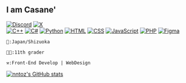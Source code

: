 ## I am Casane'  
[![Discord](https://img.shields.io/badge/CASAねっしー-7289DA?style=for-the-badge&logo=discord&logoColor=white)](https://discord.com/users/1028198473817935892)
[![X](https://img.shields.io/badge/Kasane'-000000?style=for-the-badge&logo=x&logoColor=white)](https://x.com/nanisotu)  
[![C++](https://img.shields.io/badge/C++-00599C?style=for-the-badge&logo=c%2B%2B&logoColor=white)](https://isocpp.org/)
[![C#](https://img.shields.io/badge/C%23-239120?style=for-the-badge&logo=csharp&logoColor=white)](https://docs.microsoft.com/en-us/dotnet/csharp/)
[![Python](https://img.shields.io/badge/Python-3776AB?style=for-the-badge&logo=python&logoColor=white)](https://www.python.org/)
[![HTML](https://img.shields.io/badge/HTML-E34F26?style=for-the-badge&logo=html5&logoColor=white)](https://developer.mozilla.org/en-US/docs/Web/Guide/HTML/HTML5)
[![CSS](https://img.shields.io/badge/CSS-1572B6?style=for-the-badge&logo=css3&logoColor=white)](https://developer.mozilla.org/en-US/docs/Web/CSS)
[![JavaScript](https://img.shields.io/badge/JavaScript-F7DF1E?style=for-the-badge&logo=javascript&logoColor=black)](https://developer.mozilla.org/en-US/docs/Web/JavaScript)
[![PHP](https://img.shields.io/badge/PHP-777BB4?style=for-the-badge&logo=php&logoColor=white)](https://www.php.net/)
[![Figma](https://img.shields.io/badge/Figma-%23F24E1E?style=for-the-badge&logo=figma&logoColor=white)](https://www.figma.com/)
~~~
🗾:Japan/Shizuoka

🧑‍🎓:11th grader

⚒️:Front-End Develop | WebDesign
~~~

[![nntoz's GitHub stats](https://github-readme-stats.vercel.app/api?username=nntoz)](https://github.com/nntoz)
